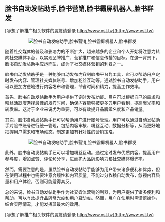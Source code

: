 ## **脸书自动发帖助手,脸书营销,脸书霸屏机器人,脸书群发**

[😍想了解推广相关软件的朋友请登录 http://www.vst.tw](http://www.vst.tw)

 <center><img src="https://vst.tw/MP4/tuiguang/png/5.png" alt="脸书自动发帖助手,脸书营销,脸书霸屏机器人,脸书群发"></center>

随着社交媒体的普及和影响力的不断扩大，越来越多的企业和个人开始将注意力转向社交媒体平台，以实现品牌推广、营销推广和信息传播的目标。在这一背景下，脸书自动发帖助手应运而生，成为了社交媒体营销的利器之一。

脸书自动发帖助手是一种能够自动发布内容到脸书平台的工具，它可以帮助用户定时发布内容、管理社交媒体账号、增加粉丝互动等。通过脸书自动发帖助手，用户可以更加方便地进行内容发布和管理，节省时间和精力，提高工作效率。

首先，脸书自动发帖助手为用户提供了定时发布功能。用户可以根据自己的需求和粉丝活跃度选择最佳的发布时间，确保内容能够被更多的用户看到，提高曝光率和转发率。这对于企业来说尤为重要，可以有效提升品牌知名度和产品销量。

其次，脸书自动发帖助手还可以帮助用户进行账号管理。用户可以通过自动发帖助手对脸书账号进行统一管理，包括内容审核、粉丝互动、数据分析等，从而更好地把握用户需求和市场动态，制定更加有针对性的营销策略。

 <center><img src="https://vst.tw/MP4/tuiguang/png/1.png" alt="脸书自动发帖助手,脸书营销,脸书霸屏机器人,脸书群发"></center>

此外，脸书自动发帖助手还可以增加粉丝互动。通过定时发布优质内容，提高用户参与度，增加点赞、评论和分享，进而扩大品牌影响力和社交媒体曝光率。

然而，需要注意的是，虽然脸书自动发帖助手能够为用户带来诸多便利和优势，但在使用过程中也需要注意合规性和内容质量。不能过分依赖自动发布，忽视内容质量和用户体验，否则可能适得其反。

总的来说，脸书自动发帖助手作为社交媒体营销的利器，为用户提供了诸多便利和帮助，可以有效提升品牌曝光度和用户互动度。然而，用户在使用时需谨慎操作，结合实际情况，才能发挥其最大的效用。

[😍想了解推广相关软件的朋友请登录 http://www.vst.tw](http://www.vst.tw)



